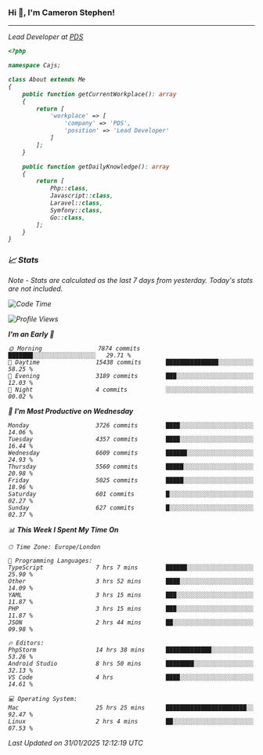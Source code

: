 ### Hi 👋, I'm Cameron Stephen!
<hr>
<p><em>Lead Developer at <a href="https://prindatasolutions.co.uk">PDS</a></p>


```php
<?php

namespace Cajs;

class About extends Me
{
    public function getCurrentWorkplace(): array
    {
        return [
            'workplace' => [
                'company' => 'PDS',
                'position' => 'Lead Developer'
            ]
        ];
    }

    public function getDailyKnowledge(): array
    {
        return [
            Php::class,
            Javascript::class,
            Laravel::class,
            Symfony::class,
            Go::class,
        ];
    }
}
```

### 📈 Stats
<p><em>Note - Stats are calculated as the last 7 days from yesterday. Today's stats are not included.</em></p>


<!--START_SECTION:waka-->
![Code Time](http://img.shields.io/badge/Code%20Time-4%2C252%20hrs%2020%20mins-blue)

![Profile Views](http://img.shields.io/badge/Profile%20Views-0-blue)

**I'm an Early 🐤** 

```text
🌞 Morning                7874 commits        ███████░░░░░░░░░░░░░░░░░░   29.71 % 
🌆 Daytime                15438 commits       ███████████████░░░░░░░░░░   58.25 % 
🌃 Evening                3189 commits        ███░░░░░░░░░░░░░░░░░░░░░░   12.03 % 
🌙 Night                  4 commits           ░░░░░░░░░░░░░░░░░░░░░░░░░   00.02 % 
```
📅 **I'm Most Productive on Wednesday** 

```text
Monday                   3726 commits        ████░░░░░░░░░░░░░░░░░░░░░   14.06 % 
Tuesday                  4357 commits        ████░░░░░░░░░░░░░░░░░░░░░   16.44 % 
Wednesday                6609 commits        ██████░░░░░░░░░░░░░░░░░░░   24.93 % 
Thursday                 5560 commits        █████░░░░░░░░░░░░░░░░░░░░   20.98 % 
Friday                   5025 commits        █████░░░░░░░░░░░░░░░░░░░░   18.96 % 
Saturday                 601 commits         █░░░░░░░░░░░░░░░░░░░░░░░░   02.27 % 
Sunday                   627 commits         █░░░░░░░░░░░░░░░░░░░░░░░░   02.37 % 
```


📊 **This Week I Spent My Time On** 

```text
🕑︎ Time Zone: Europe/London

💬 Programming Languages: 
TypeScript               7 hrs 7 mins        ██████░░░░░░░░░░░░░░░░░░░   25.90 % 
Other                    3 hrs 52 mins       ████░░░░░░░░░░░░░░░░░░░░░   14.09 % 
YAML                     3 hrs 15 mins       ███░░░░░░░░░░░░░░░░░░░░░░   11.87 % 
PHP                      3 hrs 15 mins       ███░░░░░░░░░░░░░░░░░░░░░░   11.87 % 
JSON                     2 hrs 44 mins       ██░░░░░░░░░░░░░░░░░░░░░░░   09.98 % 

🔥 Editors: 
PhpStorm                 14 hrs 38 mins      █████████████░░░░░░░░░░░░   53.26 % 
Android Studio           8 hrs 50 mins       ████████░░░░░░░░░░░░░░░░░   32.13 % 
VS Code                  4 hrs               ████░░░░░░░░░░░░░░░░░░░░░   14.61 % 

💻 Operating System: 
Mac                      25 hrs 25 mins      ███████████████████████░░   92.47 % 
Linux                    2 hrs 4 mins        ██░░░░░░░░░░░░░░░░░░░░░░░   07.53 % 
```


 Last Updated on 31/01/2025 12:12:19 UTC
<!--END_SECTION:waka-->

